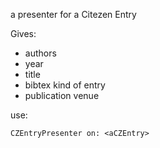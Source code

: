 a presenter for a Citezen Entry

Gives:
- authors
- year
- title
- bibtex kind of entry
- publication venue

use:

`CZEntryPresenter on: <aCZEntry>`

